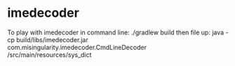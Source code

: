 imedecoder
==========

To play with imedecoder in command line:
  ./gradlew build
then file up:
  java -cp build/libs/imedecoder.jar com.misingularity.imedecoder.CmdLineDecoder /src/main/resources/sys_dict

